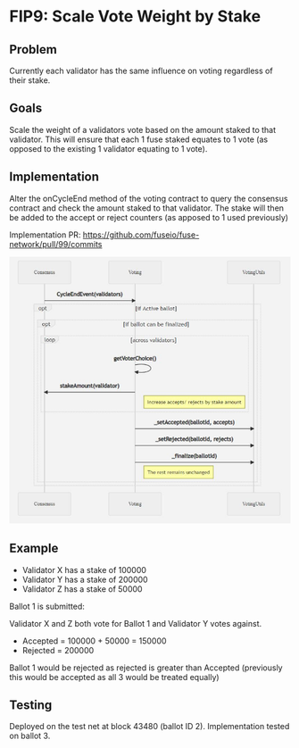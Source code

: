 # FIP9: Scale Vote Weight by Stake

## Problem 
Currently each validator has the same influence on voting regardless of their stake.

## Goals 

Scale the weight of a validators vote based on the amount staked to that validator. This will ensure that each 1 fuse staked equates to 1 vote (as opposed to the existing 1 validator equating to 1 vote).

## Implementation

Alter the onCycleEnd method of the voting contract to query the consensus contract and check the amount staked to that validator. The stake will then be added to the accept or reject counters (as apposed to 1 used previously)

Implementation PR: https://github.com/fuseio/fuse-network/pull/99/commits

![](img/fip-9/sequence-fip9.JPG)

## Example 

* Validator X has a stake of 100000 
* Validator Y has a stake of 200000 
* Validator Z has a stake of 50000 

Ballot 1 is submitted: 

Validator X and Z both vote for Ballot 1 and Validator Y votes against. 

* Accepted = 100000 + 50000 = 150000 
* Rejected = 200000 

Ballot 1 would be rejected as rejected is greater than Accepted (previously this would be accepted as all 3 would be treated equally)

## Testing

Deployed on the test net at block 43480 (ballot ID 2). Implementation tested on ballot 3.